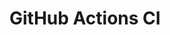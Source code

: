 # GitHub Actions CI
































































































































































































































































































































































































































































































































































































































































































































































































































































































































































































































































































































































































































































































































































































